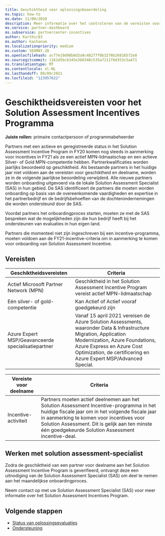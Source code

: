 ```yaml
---
title: Geschiktheid voor oplossingsbeoordeling
ms.topic: how-to
ms.date: 11/09/2020
description: Meer informatie over het controleren van de vereisten voor geschiktheid voor deelname aan Solution Assessment Incentives Programma.
ms.service: partner-dashboard
ms.subservice: partnercenter-incentives
author: Karthic83
ms.author: kashanum
ms.localizationpriority: medium
ms.custom: SEOMAY.20
ms.openlocfilehash: acf7e19d98b6d3a9c48277f0b3276b26816572e8
ms.sourcegitcommit: 1161d5bcb345e368348c535a7211f0d353c5a471
ms.translationtype: MT
ms.contentlocale: nl-NL
ms.lasthandoff: 09/09/2021
ms.locfileid: "123957622"
---
```

# <a name="eligibility-requirements-for-the-solution-assessment-incentives-program"></a>Geschiktheidsvereisten voor het Solution Assessment Incentives Programma

**Juiste rollen:** primaire contactpersoon of programmabeheerder

Partners met een actieve en geregistreerde status in het Solution Assessment Incentive Program in FY20 komen nog steeds in aanmerking voor incentives in FY21 als ze een actief MPN-lidmaatschap en een actieve Silver- of Gold MPN-competentie hebben. Partnerkwalificaties worden jaarlijks beoordeeld op geschiktheid. Als bestaande partners in het huidige jaar niet voldoen aan de vereisten voor geschiktheid en deelname, worden ze in de volgende jaarlijkse beoordeling verwijderd. Alle nieuwe partners worden onboarding uitgevoerd via de lokale Solution Assessment Specialist (SAS) in hun gebied. De SAS identificeert de partners die moeten worden onboarding op basis van de overeenkomende vaardigheden en expertise in het partnerbedrijf en de bedrijfsbehoeften van de dochterondernemingen die worden ondersteund door de SAS.

Voordat partners het onboardingproces starten, moeten ze met de SAS bespreken wat de mogelijkheden zijn die hun bedrijf heeft bij het ondersteunen van evaluaties in hun eigen land.

Partners die momenteel niet zijn ingeschreven bij een incentive-programma, moeten voldoen aan de FY21-incentive-criteria om in aanmerking te komen voor onboarding van Solution Assessment Incentive.

## <a name="requirements"></a>Vereisten

|**Geschiktheidsvereisten**|**Criteria**|
|-----------------------|------------------|
|Actief Microsoft Partner Network (MPN)|Geschiktheid in het Solution Assessment Incentive Program vereist actief MPN-lidmaatschap|
|Eén silver- of gold-competentie|Kan Actief of Actief vooraf goedgekeurd zijn|
|Azure Expert MSP/Geavanceerde specialisatiepartner|Vanaf 15 april 2021 vereisen de Azure Solution Assessments, waaronder Data & Infrastructure Migration, Application Modernization, Azure Foundations, Azure Express en Azure Cost Optimization, de certificering en Azure Expert MSP/Advanced Special.|

|**Vereiste voor deelname**|**Criteria**|
|-------------------------|-------------------------------------|
|Incentive-activiteit|Partners moeten actief deelnemen aan het Solution Assessment Incentive-programma in het huidige fiscale jaar om in het volgende fiscale jaar in aanmerking te komen voor incentives voor Solution Assessment. Dit is gelijk aan ten minste één goedgekeurde Solution Assessment incentive-deal.|

## <a name="work-with-solution-assessment-specialist"></a>Werken met solution assessment-specialist

Zodra de geschiktheid van een partner voor deelname aan het Solution Assessment Incentive Program is geverifieerd, ontvangt deze een uitnodiging van de Solution Assessment Specialist (SAS) om deel te nemen aan het maandelijkse onboardingproces.

Neem contact op met uw Solution Assessment Specialist (SAS) voor meer informatie over het Solution Assessment Incentives Program.

## <a name="next-steps"></a>Volgende stappen

- [Status van oplossingsevaluaties](chip-solution-assessment.md)
- [Ondersteuning](report-problems-with-partner-center.md)










